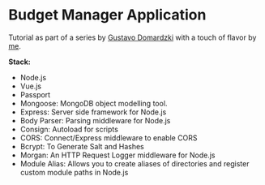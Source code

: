 # Budget Manager Application

Tutorial as part of a series by [Gustavo Domardzki](https://codeburst.io/@gdomaradzki) with a touch of flavor by [me](https://www.github.com/vdenisov1).

**Stack:**
+ Node.js
+ Vue.js
+ Passport  
+ Mongoose: MongoDB object modelling tool.
+ Express: Server side framework for Node.js
+ Body Parser: Parsing middleware for Node.js
+ Consign: Autoload for scripts
+ CORS: Connect/Express middleware to enable CORS
+ Bcrypt: To Generate Salt and Hashes
+ Morgan: An HTTP Request Logger middleware for Node.js
+ Module Alias: Allows you to create aliases of directories and register custom module paths in Node.js